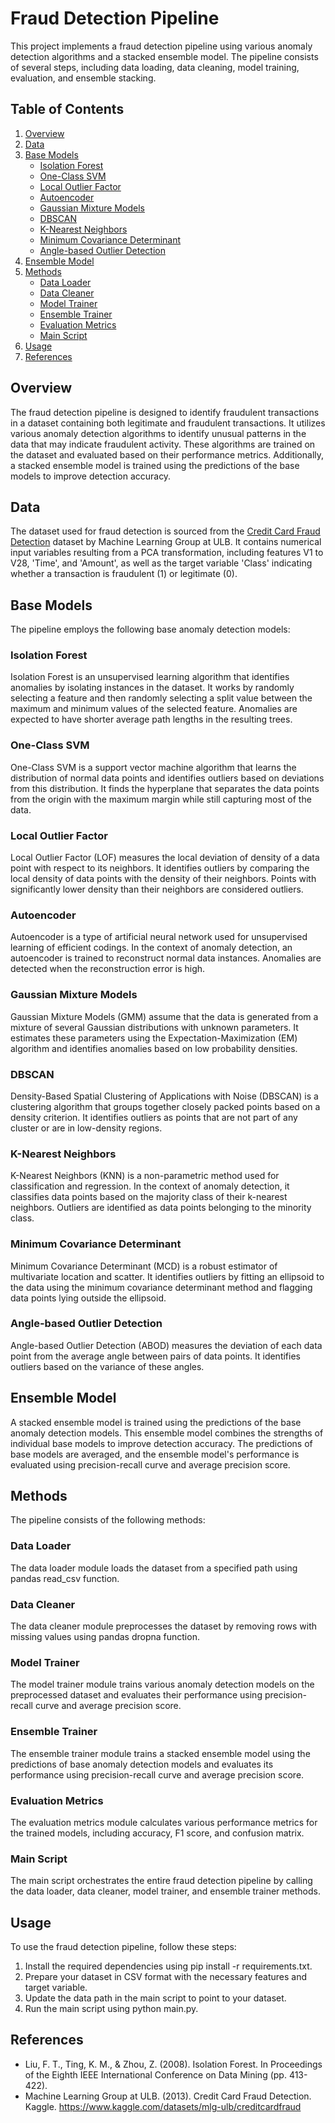 # Fraud Detection Pipeline

This project implements a fraud detection pipeline using various anomaly detection algorithms and a stacked ensemble model. The pipeline consists of several steps, including data loading, data cleaning, model training, evaluation, and ensemble stacking.

## Table of Contents
1. [Overview](#overview)
2. [Data](#data)
3. [Base Models](#base-models)
    - [Isolation Forest](#isolation-forest)
    - [One-Class SVM](#one-class-svm)
    - [Local Outlier Factor](#local-outlier-factor)
    - [Autoencoder](#autoencoder)
    - [Gaussian Mixture Models](#gaussian-mixture-models)
    - [DBSCAN](#dbscan)
    - [K-Nearest Neighbors](#k-nearest-neighbors)
    - [Minimum Covariance Determinant](#minimum-covariance-determinant)
    - [Angle-based Outlier Detection](#angle-based-outlier-detection)
4. [Ensemble Model](#ensemble-model)
5. [Methods](#methods)
    - [Data Loader](#data-loader)
    - [Data Cleaner](#data-cleaner)
    - [Model Trainer](#model-trainer)
    - [Ensemble Trainer](#ensemble-trainer)
    - [Evaluation Metrics](#evaluation-metrics)
    - [Main Script](#main-script)
6. [Usage](#usage)
7. [References](#references)

## Overview

The fraud detection pipeline is designed to identify fraudulent transactions in a dataset containing both legitimate and fraudulent transactions. It utilizes various anomaly detection algorithms to identify unusual patterns in the data that may indicate fraudulent activity. These algorithms are trained on the dataset and evaluated based on their performance metrics. Additionally, a stacked ensemble model is trained using the predictions of the base models to improve detection accuracy.

## Data

The dataset used for fraud detection is sourced from the [Credit Card Fraud Detection](https://www.kaggle.com/datasets/mlg-ulb/creditcardfraud) dataset by Machine Learning Group at ULB. It contains numerical input variables resulting from a PCA transformation, including features V1 to V28, 'Time', and 'Amount', as well as the target variable 'Class' indicating whether a transaction is fraudulent (1) or legitimate (0).

## Base Models

The pipeline employs the following base anomaly detection models:

### Isolation Forest

Isolation Forest is an unsupervised learning algorithm that identifies anomalies by isolating instances in the dataset. It works by randomly selecting a feature and then randomly selecting a split value between the maximum and minimum values of the selected feature. Anomalies are expected to have shorter average path lengths in the resulting trees.

### One-Class SVM

One-Class SVM is a support vector machine algorithm that learns the distribution of normal data points and identifies outliers based on deviations from this distribution. It finds the hyperplane that separates the data points from the origin with the maximum margin while still capturing most of the data.

### Local Outlier Factor

Local Outlier Factor (LOF) measures the local deviation of density of a data point with respect to its neighbors. It identifies outliers by comparing the local density of data points with the density of their neighbors. Points with significantly lower density than their neighbors are considered outliers.

### Autoencoder

Autoencoder is a type of artificial neural network used for unsupervised learning of efficient codings. In the context of anomaly detection, an autoencoder is trained to reconstruct normal data instances. Anomalies are detected when the reconstruction error is high.

### Gaussian Mixture Models

Gaussian Mixture Models (GMM) assume that the data is generated from a mixture of several Gaussian distributions with unknown parameters. It estimates these parameters using the Expectation-Maximization (EM) algorithm and identifies anomalies based on low probability densities.

### DBSCAN

Density-Based Spatial Clustering of Applications with Noise (DBSCAN) is a clustering algorithm that groups together closely packed points based on a density criterion. It identifies outliers as points that are not part of any cluster or are in low-density regions.

### K-Nearest Neighbors

K-Nearest Neighbors (KNN) is a non-parametric method used for classification and regression. In the context of anomaly detection, it classifies data points based on the majority class of their k-nearest neighbors. Outliers are identified as data points belonging to the minority class.

### Minimum Covariance Determinant

Minimum Covariance Determinant (MCD) is a robust estimator of multivariate location and scatter. It identifies outliers by fitting an ellipsoid to the data using the minimum covariance determinant method and flagging data points lying outside the ellipsoid.

### Angle-based Outlier Detection

Angle-based Outlier Detection (ABOD) measures the deviation of each data point from the average angle between pairs of data points. It identifies outliers based on the variance of these angles.

## Ensemble Model

A stacked ensemble model is trained using the predictions of the base anomaly detection models. This ensemble model combines the strengths of individual base models to improve detection accuracy. The predictions of base models are averaged, and the ensemble model's performance is evaluated using precision-recall curve and average precision score.

## Methods

The pipeline consists of the following methods:

### Data Loader

The data loader module loads the dataset from a specified path using pandas read_csv function.

### Data Cleaner

The data cleaner module preprocesses the dataset by removing rows with missing values using pandas dropna function.

### Model Trainer

The model trainer module trains various anomaly detection models on the preprocessed dataset and evaluates their performance using precision-recall curve and average precision score.

### Ensemble Trainer

The ensemble trainer module trains a stacked ensemble model using the predictions of base anomaly detection models and evaluates its performance using precision-recall curve and average precision score.

### Evaluation Metrics

The evaluation metrics module calculates various performance metrics for the trained models, including accuracy, F1 score, and confusion matrix.

### Main Script

The main script orchestrates the entire fraud detection pipeline by calling the data loader, data cleaner, model trainer, and ensemble trainer methods.

## Usage

To use the fraud detection pipeline, follow these steps:

1. Install the required dependencies using pip install -r requirements.txt.
2. Prepare your dataset in CSV format with the necessary features and target variable.
3. Update the data path in the main script to point to your dataset.
4. Run the main script using python main.py.

## References

- Liu, F. T., Ting, K. M., & Zhou, Z. (2008). Isolation Forest. In Proceedings of the Eighth IEEE International Conference on Data Mining (pp. 413-422).
- Machine Learning Group at ULB. (2013). Credit Card Fraud Detection. Kaggle. https://www.kaggle.com/datasets/mlg-ulb/creditcardfraud
